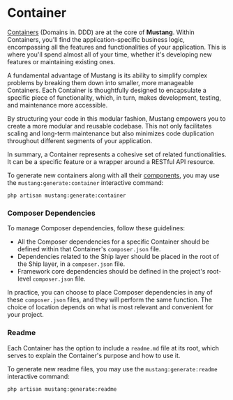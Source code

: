 # Container

[Containers](https://github.com/Mahmoudz/Porto#containers) (Domains in. DDD) are at the core of **Mustang**. Within Containers, you'll find the application-specific business logic, encompassing all the features and functionalities of your application. This is where you'll spend almost all of your time, whether it's developing new features or maintaining existing ones.

A fundamental advantage of Mustang is its ability to simplify complex problems by breaking them down into smaller, more manageable Containers. Each Container is thoughtfully designed to encapsulate a specific piece of functionality, which, in turn, makes development, testing, and maintenance more accessible.

By structuring your code in this modular fashion, Mustang empowers you to create a more modular and reusable codebase. This not only facilitates scaling and long-term maintenance but also minimizes code duplication throughout different segments of your application.

In summary, a Container represents a cohesive set of related functionalities. It can be a specific feature or a wrapper around a RESTful API resource.

To generate new containers along with all their [components](https://apiato.io/docs/architecture-concepts/components), you may use the `mustang:generate:container` interactive command:

```
php artisan mustang:generate:container
```

### Composer Dependencies[​](https://apiato.io/docs/architecture-concepts/container#composer-dependencies) <a href="#composer-dependencies" id="composer-dependencies"></a>

To manage Composer dependencies, follow these guidelines:

* All the Composer dependencies for a specific Container should be defined within that Container's `composer.json` file.
* Dependencies related to the Ship layer should be placed in the root of the Ship layer, in a `composer.json` file.
* Framework core dependencies should be defined in the project's root-level `composer.json` file.

In practice, you can choose to place Composer dependencies in any of these `composer.json` files, and they will perform the same function. The choice of location depends on what is most relevant and convenient for your project.

### Readme[​](https://apiato.io/docs/architecture-concepts/container#readme) <a href="#readme" id="readme"></a>

Each Container has the option to include a `readme.md` file at its root, which serves to explain the Container's purpose and how to use it.

To generate new readme files, you may use the `mustang:generate:readme` interactive command:

```
php artisan mustang:generate:readme
```
